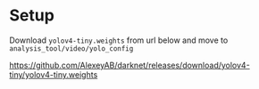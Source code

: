 # Setup

Download `yolov4-tiny.weights` from url below and move to `analysis_tool/video/yolo_config`

https://github.com/AlexeyAB/darknet/releases/download/yolov4-tiny/yolov4-tiny.weights